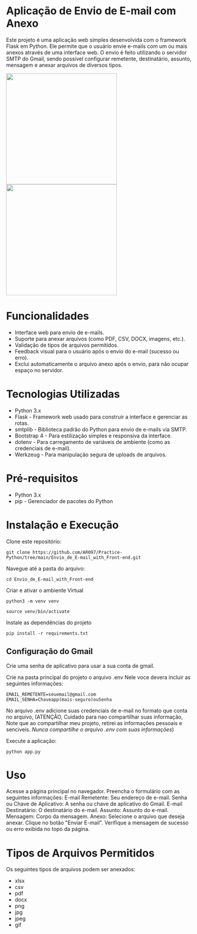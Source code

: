 # Aplicação de Envio de E-mail com Anexo
Este projeto é uma aplicação web simples desenvolvida com o framework Flask em Python. Ele permite que o usuário envie e-mails com um ou mais anexos através de uma interface web. O envio é feito utilizando o servidor SMTP do Gmail, sendo possível configurar remetente, destinatário, assunto, mensagem e anexar arquivos de diversos tipos.

<img src="https://github.com/user-attachments/assets/f173c75e-54e4-4c15-82f3-35a0a2936379" width="auto" height="300">
<img src="https://github.com/user-attachments/assets/7e5c31bf-c9fe-476a-bb7f-d5a481e3592f" width="auto" height="300">

# Funcionalidades
- Interface web para envio de e-mails.
- Suporte para anexar arquivos (como PDF, CSV, DOCX, imagens, etc.).
- Validação de tipos de arquivos permitidos.
- Feedback visual para o usuário após o envio do e-mail (sucesso ou erro).
- Exclui automaticamente o arquivo anexo após o envio, para não ocupar espaço no servidor.

# Tecnologias Utilizadas
- Python 3.x
- Flask - Framework web usado para construir a interface e gerenciar as rotas.
- smtplib - Biblioteca padrão do Python para envio de e-mails via SMTP.
- Bootstrap 4 - Para estilização simples e responsiva da interface.
- dotenv - Para carregamento de variáveis de ambiente (como as credenciais de e-mail).
- Werkzeug - Para manipulação segura de uploads de arquivos.

# Pré-requisitos
- Python 3.x
- pip - Gerenciador de pacotes do Python

# Instalação e Execução
Clone este repositório:
```
git clone https://github.com/AR097/Practice-Python/tree/main/Envio_de_E-mail_with_Front-end.git
```
Navegue até a pasta do arquivo:
```
cd Envio_de_E-mail_with_Front-end
```
Criar e ativar o ambiente Virtual
```
python3 -m venv venv
```
```
source venv/bin/activate
```
Instale as dependências do projeto
```
pip install -r requirements.txt
```
## Configuração do Gmail
Crie uma senha de aplicativo para usar a sua conta de gmail.

Crie na pasta principal do projeto o arquivo .env
Nele voce devera incluir as seguintes informações: 
```
EMAIL_REMETENTE=seuemail@gmail.com
EMAIL_SENHA=Chaveapp(mais-seguro)ouSenha
```
No arquivo .env adicione suas credenciais de e-mail no formato que conta no arquivo, (ATENÇÂO, Cuidado para nao compartilhar suas informação, Note que ao compartilhar meu projeto, retirei as informações pessoais e senciveis. *Nunca compartilhe o arquivo .env com suas informações*)

Execute a aplicação:
```
python app.py
``` 
# Uso
Acesse a página principal no navegador.
Preencha o formulário com as seguintes informações:
E-mail Remetente: Seu endereço de e-mail.
Senha ou Chave de Aplicativo: A senha ou chave de aplicativo do Gmail.
E-mail Destinatário: O destinatário do e-mail.
Assunto: Assunto do e-mail.
Mensagem: Corpo da mensagem.
Anexo: Selecione o arquivo que deseja anexar.
Clique no botão "Enviar E-mail".
Verifique a mensagem de sucesso ou erro exibida no topo da página.

# Tipos de Arquivos Permitidos
Os seguintes tipos de arquivos podem ser anexados:
- xlsx
- csv
- pdf
- docx
- png
- jpg
- jpeg
- gif
